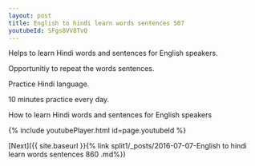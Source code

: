 ```yaml
---
layout: post
title: English to hindi learn words sentences 507 
youtubeId: SFgs8VV8TvQ
---
```

 
 
Helps to learn Hindi words and sentences for English speakers.

Opportunitiy to repeat the words sentences. 

Practice Hindi language. 
 
10 minutes practice every day. 
 
How to learn Hindi words and sentences for English speakers 
 
{% include youtubePlayer.html id=page.youtubeId %}
 
 
[Next]({{ site.baseurl }}{% link  split1/_posts/2016-07-07-English to hindi learn words sentences 860 .md%})
 

